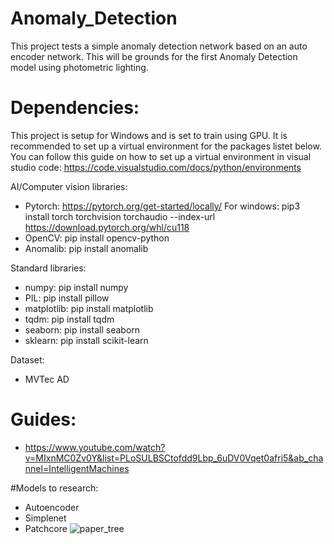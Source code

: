 

# Anomaly_Detection
This project tests a simple anomaly detection network based on an auto encoder network. This will be grounds for the first Anomaly Detection model using photometric lighting.


# Dependencies:
This project is setup for Windows and is set to train using GPU. It is recommended to set up a virtual environment for the packages listet below.
You can follow this guide on how to set up a virtual environment in visual studio code: https://code.visualstudio.com/docs/python/environments

AI/Computer vision libraries:
- Pytorch: https://pytorch.org/get-started/locally/
  For windows:  pip3 install torch torchvision torchaudio --index-url https://download.pytorch.org/whl/cu118
- OpenCV:       pip install opencv-python
- Anomalib:     pip install anomalib

Standard libraries:
- numpy:      pip install numpy
- PIL:        pip install pillow
- matplotlib: pip install matplotlib
- tqdm:       pip install tqdm
- seaborn:    pip install seaborn
- sklearn:    pip install scikit-learn

Dataset:
- MVTec AD

# Guides:
- https://www.youtube.com/watch?v=MIxnMC0Zv0Y&list=PLoSULBSCtofdd9Lbp_6uDV0Vqet0afri5&ab_channel=IntelligentMachines

#Models to research:
- Autoencoder
- Simplenet
- Patchcore
![paper_tree](https://github.com/user-attachments/assets/f280c43a-8696-4e87-a5ec-ed9d796e3dbf)

